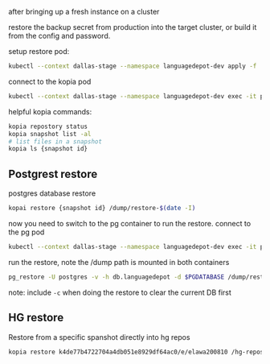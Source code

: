 after bringing up a fresh instance on a cluster

restore the backup secret from production into the target cluster, or build it from the config and password.

setup restore pod:
```bash
kubectl --context dallas-stage --namespace languagedepot-dev apply -f .\kopia-maint.yaml
```
connect to the kopia pod
```bash
kubectl --context dallas-stage --namespace languagedepot-dev exec -it pod/kopia-maint -c kopia -- /bin/bash
```


helpful kopia commands:
```bash
kopia repostory status
kopia snapshot list -al
# list files in a snapshot
kopia ls {snapshot id}
```

## Postgrest restore
postgres database restore
```bash
kopai restore {snapshot id} /dump/restore-$(date -I)
```
now you need to switch to the pg container to run the restore. 
connect to the pg pod
```bash
kubectl --context dallas-stage --namespace languagedepot-dev exec -it pod/kopia-maint -c pg -- /bin/bash
```
run the restore, note the /dump path is mounted in both containers
```bash
pg_restore -U postgres -v -h db.languagedepot -d $PGDATABASE /dump/restore-{date from previous step}
```
note: include `-c` when doing the restore to clear the current DB first

## HG restore
Restore from a specific spanshot directly into hg repos
```bash
kopia restore k4de77b4722704a4db051e8929df64ac0/e/elawa200810 /hg-repos/e/elawa200810 --no-overwrite-files --no-overwrite-directories
```
